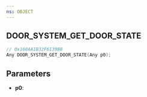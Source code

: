 ```yaml
---
ns: OBJECT
---
```

## DOOR_SYSTEM_GET_DOOR_STATE

```c
// 0x160AA1B32F6139B8
Any DOOR_SYSTEM_GET_DOOR_STATE(Any p0);
```

## Parameters
* **p0**:
